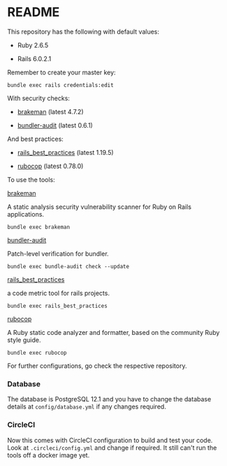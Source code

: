 # README

This repository has the following with default values: 

* Ruby 2.6.5

* Rails 6.0.2.1

Remember to create your master key: 

`bundle exec rails credentials:edit`

With security checks:

* [brakeman](https://github.com/presidentbeef/brakeman) (latest 4.7.2)

* [bundler-audit](https://github.com/rubysec/bundler-audit) (latest 0.6.1)

And best practices:

* [rails_best_practices](https://github.com/flyerhzm/rails_best_practices) (latest 1.19.5)

* [rubocop](https://www.github.com/rubocop-hq/rubocop) (latest 0.78.0)

To use the tools:

[brakeman](https://github.com/presidentbeef/brakeman)

A static analysis security vulnerability scanner for Ruby on Rails applications.

`bundle exec brakeman`

[bundler-audit](https://github.com/rubysec/bundler-audit)

Patch-level verification for bundler.

`bundle exec bundle-audit check --update`

[rails_best_practices](https://github.com/flyerhzm/rails_best_practices)

a code metric tool for rails projects.

`bundle exec rails_best_practices`

[rubocop](https://www.github.com/rubocop-hq/rubocop)

A Ruby static code analyzer and formatter, based on the community Ruby style guide.

`bundle exec rubocop`

For further configurations, go check the respective repository.

### Database

The database is PostgreSQL 12.1 and you have to change the database details at `config/database.yml` if any changes required.

### CircleCI

Now this comes with CircleCI configuration to build and test your code. Look at `.circleci/config.yml` and change if required. It still can't run the tools off a docker image yet.
